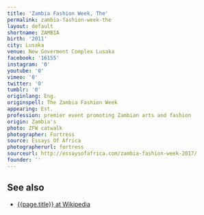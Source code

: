 ```yaml
---
title: 'Zambia Fashion Week, The'
permalink: zambia-fashion-week-the
layout: default
shortname: ZAMBIA
birth: '2011'
city: Lusaka
venue: New Goverment Complex Lusaka
facebook: '16155'
instagram: '0'
youtube: '0'
vimeo: '0'
twitter: '0'
tumblr: '0'
originlang: Eng.
originspell: The Zambia Fashion Week
appearing: Est.
profession: premier event promoting Zambian arts and fashion
origin: Zambia's
photo: ZFW catwalk
photographer: Fortress
source: Essays Of Africa
photographerurl: fortress
sourceurl: http://essaysofafrica.com/zambia-fashion-week-2017/
founder: ''
---
```


## See also

+ [{{page.title}} at Wikipedia](https://en.wikipedia.org/wiki/Zambia)
